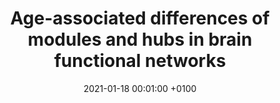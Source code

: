 ---
title: "Age-associated differences of modules and hubs in brain functional networks"
date: 2021-01-18 00:01:00 +0100
selected: false
pub: "Frontiers in aging neuroscience, "
pub_date: "2021"
cover: /assets/images/covers/age.jpg
authors:
  - Yinghui Zhang*
  - Yin Wang*
  - Nan Chen
  - ...
  - Bin Hu
links:
  Paper: https://www.frontiersin.org/journals/aging-neuroscience/articles/10.3389/fnagi.2020.607445/full
---